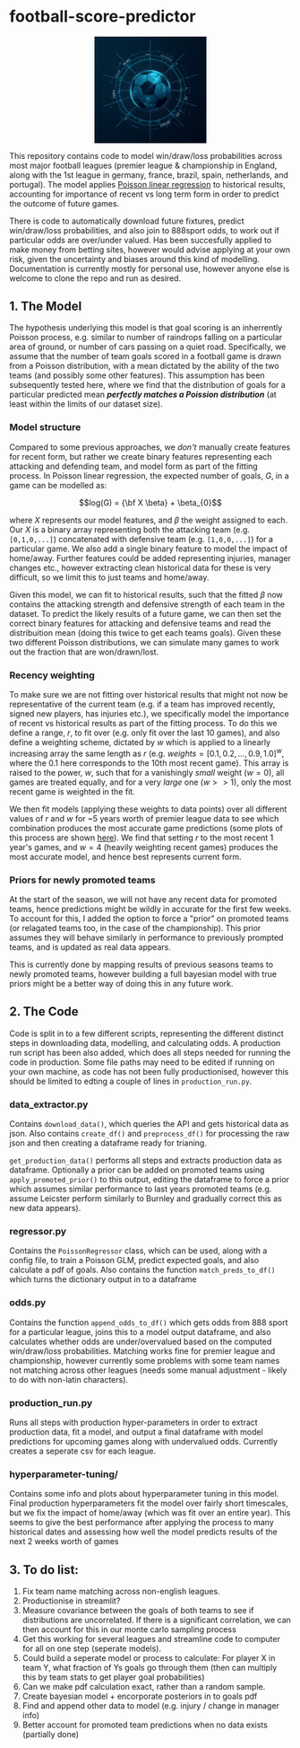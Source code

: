# football-score-predictor

<img src="./images/logo.png" alt="Alt text" width="200" style="display: block; margin: 0 auto;">

This repository contains code to model win/draw/loss probabilities across most major football leagues (premier league & championship in England, along with the 1st league in germany, france, brazil, spain, netherlands, and portugal). The model applies [Poisson linear regression](https://en.wikipedia.org/wiki/Poisson_regression) to historical results, accounting for importance of recent vs long term form in order to predict the outcome of future games.

There is code to automatically download future fixtures, predict win/draw/loss probabilities, and also join to 888sport odds, to work out if particular odds are over/under valued. Has been succesfully applied to make money from betting sites, however would advise applying at your own risk, given the uncertainty and biases around this kind of modelling. Documentation is currently mostly for personal use, however anyone else is welcome to clone the repo and run as desired.

## 1. The Model

The hypothesis underlying this model is that goal scoring is an inherrently Poisson process, e.g. similar to number of raindrops falling on a particular area of ground, or number of cars passing on a quiet road. Specifically, we assume that the number of team goals scored in a football game is drawn from a Poisson distribution, with a mean dictated by the ability of the two teams (and possibly some other features). This assumption has been subsequently tested here, where we find that the distribution of goals for a particular predicted mean ***perfectly matches a Poission distribution*** (at least within the limits of our dataset size).

### Model structure

Compared to some previous approaches, we *don't* manually create features for recent form, but rather we create binary features representing each attacking and defending team, and model form as part of the fitting process. In Poisson linear regression, the expected number of goals, $G$, in a game can be modelled as:

$$log(G) = {\bf X \beta} + \beta_{0}$$

where $X$ represents our model features, and $\beta$ the weight assigned to each. Our $X$ is a binary array representing both the attacking team (e.g. `[0,1,0,...]`) concatenated with defensive team (e.g. `[1,0,0,...]`) for a particular game. We also add a single binary feature to model the impact of home/away. Further features could be added representing injuries, manager changes etc., however extracting clean historical data for these is very difficult, so we limit this to just teams and home/away. 

Given this model, we can fit to historical results, such that the fitted $\beta$ now contains the attacking strength and defensive strength of each team in the dataset. To predict the likely results of a future game, we can then set the correct binary features for attacking and defensive teams and read the distribuition mean (doing this twice to get each teams goals). Given these two different Poisson distributions, we can simulate many games to work out the fraction that are won/drawn/lost.

### Recency weighting

To make sure we are not fitting over historical results that might not now be representative of the current team (e.g. if a team has improved recently, signed new players, has injuries etc.), we specifically model the importance of recent vs historical results as part of the fitting process. To do this we define a range, $r$, to fit over (e.g. only fit over the last 10 games), and also define a weighting scheme, dictated by $w$ which is applied to a linearly increasing array the same length as $r$ (e.g. $weights = [0.1,0.2,...,0.9,1.0] ^ w$, where the 0.1 here corresponds to the 10th most recent game). This array is raised to the power, $w$, such that for a vanishingly _small_ weight ($w=0$), all games are treated equally, and for a very  _large_ one ($w>>1$), only the most recent game is weighted in the fit. 

We then fit models (applying these weights to data points) over all different values of $r$ and $w$ for ~5 years worth of premier league data to see which combination produces the most accurate game predictions (some plots of this process are shown [here](https://github.com/dominicbates/football-score-predictor/tree/master/hyperparameter-tuning)). We find that setting $r$ to the most recent 1 year's games, and $w=4$ (heavily weighting recent games) produces the most accurate model, and hence best represents current form. 

### Priors for newly promoted teams 

At the start of the season, we will not have any recent data for promoted teams, hence predictions might be wildly in accurate for the first few weeks. To account for this, I added the option to force a "prior" on promoted teams (or relagated teams too, in the case of the championship). This prior assumes they will behave similarly in performance to previously prompted teams, and is updated as real data appears. 

This is currently done by mapping results of previous seasons teams to newly promoted teams, however building a full bayesian model with true priors might be a better way of doing this in any future work. 


## 2. The Code

Code is split in to a few different scripts, representing the different distinct steps in downloading data, modelling, and calculating odds. A production run script has been also added, which does all steps needed for running the code in production. Some file paths may need to be edited if running on your own machine, as code has not been fully productionised, however this should be limited to edting a couple of lines in `production_run.py`.

### data_extractor.py

Contains `download_data()`, which queries the API and gets historical data as json. Also contains `create_df()` and `preprocess_df()` for  processing the raw json and then creating a dataframe ready for trianing. 

`get_production_data()` performs all steps and extracts production data as dataframe. Optionally a prior can be added on promoted teams using `apply_promoted_prior()` to this output, editing the dataframe to force a prior which assumes similar performance to last years promoted teams (e.g. assume Leicster perform similarly to Burnley and gradually correct this as new data appears).


### regressor.py

Contains the `PoissonRegressor` class, which can be used, along with a config file, to train a Poisson GLM, predict expected goals, and also calculate a pdf of goals. Also contains the function `match_preds_to_df()` which turns the dictionary output in to a dataframe

### odds.py

Contains the function `append_odds_to_df()` which gets odds from 888 sport for a particular league, joins this to a model output dataframe, and also calculates whether odds are under/overvalued based on the computed win/draw/loss probabilities. Matching works fine for premier league and championship, however currently some problems with some team names not matching across other leagues (needs some manual adjustment - likely to do with non-latin characters).

### production_run.py
Runs all steps with production hyper-parameters in order to extract production data, fit a model, and output a final dataframe with model predictions for upcoming games along with undervalued odds. Currently creates a seperate csv for each league.

### hyperparameter-tuning/

Contains some info and plots about hyperparameter tuning in this model. Final production hyperparameters fit the model over fairly short timescales, but we fix the impact of home/away (which was fit over an entire year). This seems to give the best performance after applying the process to many historical dates and assessing how well the model predicts results of the next 2 weeks worth of games

## 3. To do list:

1. Fix team name matching across non-english leagues.
2. Productionise in streamlit?
3. Measure covariance between the goals of both teams to see if distributions are uncorrelated. If there is a significant correlation, we can then account for this in our monte carlo sampling process
4. Get this working for several leagues  and streamline code to computer for all on one step (seperate models).
5. Could build a seperate model or process to calculate: For player X in team Y, what fraction of Ys goals go through them (then can multiply this by team stats to get player goal probabilities)
6. Can we make pdf calculation exact, rather than a random sample. 
7. Create bayesian model + encorporate posteriors in to goals pdf
8. Find and append other data to model (e.g. injury / change in manager info)
9. Better account for promoted team predictions when no data exists (partially done)


